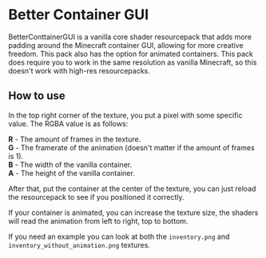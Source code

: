 # Better Container GUI
BetterConttainerGUI is a vanilla core shader resourcepack that adds more padding around the Minecraft container GUI, allowing for more creative freedom. This pack also has the option for animated containers.
This pack does require you to work in the same resolution as vanilla Minecraft, so this doesn't work with high-res resourcepacks.

## How to use
In the top right corner of the texture, you put a pixel with some specific value. The RGBA value is as follows:

 **R** - The amount of frames in the texture.<br>
 **G** - The framerate of the animation (doesn't matter if the amount of frames is 1).<br>
 **B** -  The width of the vanilla container.<br>
 **A** -  The height of the vanilla container.<br>

 After that, put the container at the center of the texture, you can just reload the resourcepack to see if you positioned it correctly.

 If your container is animated, you can increase the texture size, the shaders will read the animation from left to right, top to bottom.

 If you need an example you can look at both the `inventory.png` and `inventory_without_animation.png` textures.